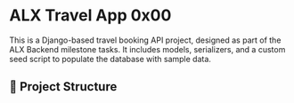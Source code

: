 # ALX Travel App 0x00

This is a Django-based travel booking API project, designed as part of the ALX Backend milestone tasks. It includes models, serializers, and a custom seed script to populate the database with sample data.

## 🔧 Project Structure

